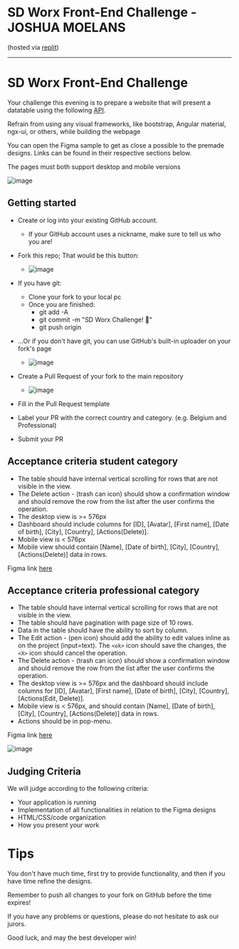 # SD Worx Front-End Challenge - JOSHUA MOELANS
(hosted via [replit](https://SDWorxassignment.joshuamoelans.repl.co))

---
# SD Worx Front-End Challenge

Your challenge this evening is to prepare a website that will present a datatable using the following [API](https://63998da716b0fdad77409a5e.mockapi.io/api/v1/hikers).

Refrain from using any visual frameworks, like bootstrap, Angular material, ngx-ui, or others, while building the webpage​

You can open the Figma sample to get as close a possible to the premade designs​. Links can be found in their respective sections below.

The pages must both support desktop and mobile versions​

![image](https://user-images.githubusercontent.com/544444/217910037-62f3033a-7a58-4047-b8c3-3d503a0a17e8.png)

## Getting started

- Create or log into your existing GitHub account.​
    - If your GitHub account uses a nickname, make sure to tell us who you are!​
- Fork this repo; That would be this button: 
    - ![image](https://user-images.githubusercontent.com/544444/218042781-cead3c9a-5d3e-41b7-a4c0-0a94b67b992f.png)

- If you have git:​
    - Clone your fork to your local pc​
    - Once you are finished:​
        - git add -A​
        - git commit -m  "SD Worx Challenge! 🚀"​
        - git push origin​
- ...Or if you don't have git, you can use GitHub's built-in uploader on your fork's page​
    - ![image](https://user-images.githubusercontent.com/544444/218043019-addd7bb7-405b-4b2a-9e30-bd3f54b696b0.png)
- Create a Pull Request of your fork to the main repository
    - ![image](https://user-images.githubusercontent.com/544444/218092638-b1c7de0e-cf01-4d26-9639-cd4a6be42037.png)
- Fill in the Pull Request template
- Label your PR with the correct country and category. (e.g. Belgium and Professional)
- Submit your PR

## Acceptance criteria student category​

- The table should have internal vertical scrolling for rows that are not visible in the view.​
- The Delete action - (trash can icon) should show a confirmation window and should remove the row from the list after the user confirms the operation.​
- The desktop view is >= 576px​
- Dashboard should include columns for [ID], [Avatar], [First name], [Date of birth], [City], [Country], [Actions(Delete)].​
- Mobile view is < 576px​
- Mobile view should contain [Name], [Date of birth], [City], [Country], [Actions(Delete)] data in rows.​

Figma link [here](https://www.figma.com/proto/h75vQPZxHJU9pNICf3XbV8/Front-end-Challenge-Feb---Basic?node-id=129%3A60978&scaling=min-zoom&page-id=60%3A52482&starting-point-node-id=124%3A52576&show-proto-sidebar=1)

## Acceptance criteria professional category​

- The table should have internal vertical scrolling for rows that are not visible in the view.​
- The table should have pagination with page size of 10 rows.​
- Data in the table should have the ability to sort by column.​
- The Edit action - (pen icon) should add the ability to edit values inline as on the project (input=text). The `<ok>` icon should save the changes, the `<X>` icon should cancel the operation.​
- The Delete action - (trash can icon) should show a confirmation window and should remove the row from the list after the user confirms the operation.​
- The desktop view is >= 576px and the dashboard should include columns for [ID], [Avatar], [First name], [Date of birth], [City], [Country], [Actions(Edit, Delete)].​
- Mobile view is < 576px, and should contain [Name], [Date of birth], [City], [Country], [Actions(Delete)] data in rows.​
- Actions should be in pop-menu.​

Figma link [here](https://www.figma.com/proto/BbYTBeEn5IzSqouMdIXzWk/Front-end-Challenge-Feb---Pro?node-id=133%3A90244&scaling=min-zoom&page-id=60%3A52482&starting-point-node-id=133%3A90241&show-proto-sidebar=1)

![image](https://user-images.githubusercontent.com/544444/217910139-4cf2bccb-ba5c-466d-9b81-bc7a31ac25bd.png)

## Judging Criteria

We will judge according to the following criteria:

- Your application is running​
- Implementation of all functionalities in relation to the Figma designs​
- HTML/CSS/code organization​
- How you present your work​


# Tips 

You don't have much time, first try to provide functionality, and then if you have time refine the designs.​

Remember to push all changes to your fork on GitHub before the time expires!​

If you have any problems or questions, please do not hesitate to ask our jurors.​

Good luck, and may the best developer win!